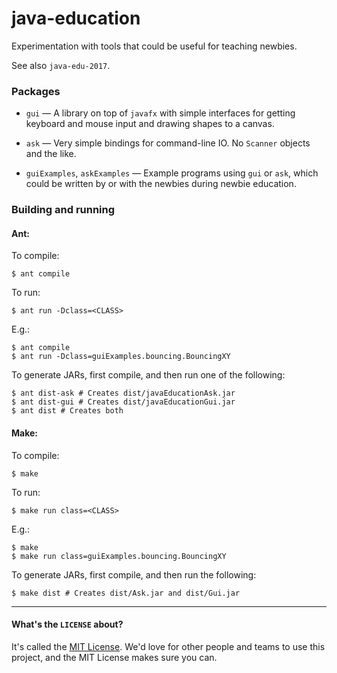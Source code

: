 # java-education

Experimentation with tools that could be useful for teaching newbies.

See also `java-edu-2017`.

### Packages

- `gui` &mdash; A library on top of `javafx` with simple interfaces for
getting keyboard and mouse input and drawing shapes to a canvas.

- `ask` &mdash; Very simple bindings for command-line IO. No `Scanner`
objects and the like.

- `guiExamples`, `askExamples` &mdash; Example programs using `gui` or `ask`,
which could be written by or with the newbies during newbie education.

### Building and running


#### Ant:

To compile:

```
$ ant compile
```

To run:

```
$ ant run -Dclass=<CLASS>
```

E.g.:

```
$ ant compile
$ ant run -Dclass=guiExamples.bouncing.BouncingXY
```

To generate JARs, first compile, and then run one of the following:

```
$ ant dist-ask # Creates dist/javaEducationAsk.jar
$ ant dist-gui # Creates dist/javaEducationGui.jar
$ ant dist # Creates both
```

#### Make:

To compile:

```
$ make
```

To run:

```
$ make run class=<CLASS>
```

E.g.:

```
$ make
$ make run class=guiExamples.bouncing.BouncingXY
```

To generate JARs, first compile, and then run the following:

```
$ make dist # Creates dist/Ask.jar and dist/Gui.jar
```

---

#### What's the `LICENSE` about?

It's called the [MIT License](http://choosealicense.com/licenses/mit/).
We'd love for other people and teams to use this project, and the MIT License
makes sure you can.

